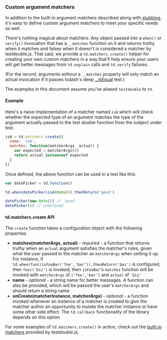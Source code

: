 ### Custom argument matchers

In addition to the built-in argument matchers described along with
[stubbing](5-stubbing-results.md#loosening-stubbings-with-argument-matchers),
it's easy to define custom argument matchers to meet your specific needs as well.

There's nothing magical about matchers. Any object passed into a `when()` or
`verify()` invocation that has a `__matches` function on it and returns truthy
when it matches and falsey when it doesn't is considered a matcher by
testdouble.js. That said, we provide a `td.matchers.create()` helper for creating
your own custom matchers in a way that'll help ensure your users will get better
messages from `td.explain` calls and `td.verify` failures.

(For the record, arguments without a `__matches` property will only match an
actual invocation if it passes lodash's deep
[_.isEqual](https://lodash.com/docs#isEqual) test.)

The examples in this document assume you've aliased `testdouble` to `td`.

#### Example

Here's a naive implementation of a matcher named `isA` which will check whether
the expected type of an argument matches the type of the argument actually passed
to the test double function from the subject under test.

``` javascript
isA = td.matchers.create({
  name: 'isA',
  matches: function(matcherArgs, actual) {
    var expected = matcherArgs[0]
    return actual instanceof expected
  }
})
```

Once defined, the above function can be used in a test like this:

``` javascript
var datePicker = td.function()

td.when(datePicker(isA(Date))).thenReturn('good')

datePicker(new Date()) // 'good'
datePicker(5) // undefined
```

#### td.matchers.create API

The `create` function takes a configuration object with the following properties

* **matches(matcherArgs, actual)** - _required_ - a function that returns truthy
when an `actual` argument satisfies the matcher's rules, given what the user
passed to the matcher as `matcherArgs` when setting it up. For instance, if
`td.when(func(isFooBar('foo','bar')).thenReturn('baz')` is configured, then
`func('biz')` is invoked, then `isFooBar`'s `matches` function will be invoked
with `matcherArgs` of `['foo','bar']` and `actual` of `'biz'`
* **name** - _optional_ - a string name for better messages. A function can
also be provided, which will be passed the user's `matcherArgs` and should return
a string name
* **onCreate(matcherInstance, matcherArgs)** - _optional_ - a function invoked
whenever an instance of a matcher is created to give the matcher author an
opportunity to mutate the matcher instance or have some other side effect. The
`td.callback` functionality of the library depends on this option

For some examples of `td.matchers.create()` in action, check out the
[built-in matchers](src/matchers/index.coffee) provided by testdouble.js.
